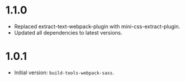 # 1.1.0

- Replaced extract-text-webpack-plugin with mini-css-extract-plugin.
- Updated all dependencies to latest versions.

# 1.0.1

- Initial version: `build-tools-webpack-sass`.
